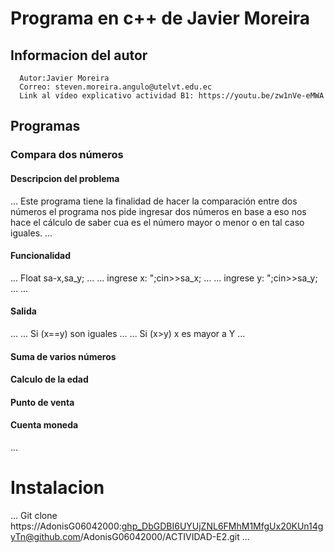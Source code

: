 # Programa en c++ de Javier Moreira
## Informacion del autor
      Autor:Javier Moreira
      Correo: steven.moreira.angulo@utelvt.edu.ec
      Link al vídeo explicativo actividad B1: https://youtu.be/zw1nVe-eMWA
## Programas
### Compara dos números 
#### Descripcion del problema 
...
Este programa tiene la finalidad de hacer la comparación entre dos números el programa nos pide ingresar dos números en base a eso nos hace el cálculo de saber cua es el número mayor o menor o en tal caso iguales. 
...
#### Funcionalidad 
...
Float sa-x,sa_y; 
...
...
ingrese x: ";cin>>sa_x;
...
...
ingrese y: ";cin>>sa_y;
...
...
#### Salida
...
...
Si (x==y) son iguales 
...
...
Si (x>y) x es mayor a Y
...
#### Suma de varios números
#### Calculo de la edad 
#### Punto de venta 
#### Cuenta moneda
...
# Instalacion
...
Git clone https://AdonisG06042000: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@github.com/AdonisG06042000/ACTIVIDAD-E2.git
...
